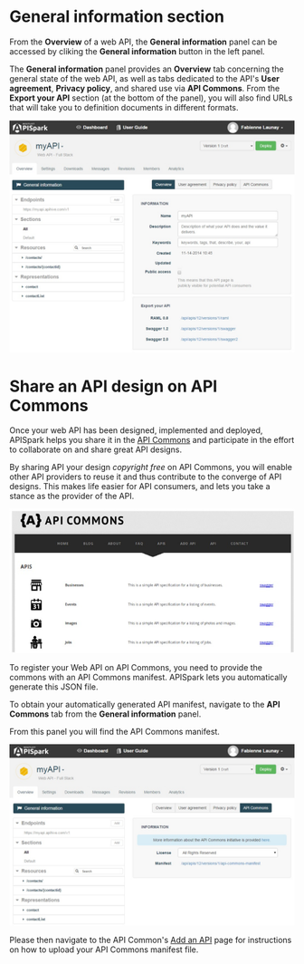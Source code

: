 # General information section

From the **Overview** of a web API, the **General information** panel can be accessed by cliking the **General information** button in the left panel.

The **General information** panel provides an **Overview** tab concerning the general state of the web API, as well as tabs dedicated to the API's **User agreement**, **Privacy policy**, and shared use via **API Commons**. From the **Export your API** section (at the bottom of the panel), you will also find URLs that will take you to definition documents in different formats.

![General information](images/general-information.jpg "General information")

# Share an API design on API Commons

Once your web API has been designed, implemented and deployed, APISpark helps you share it in the <a href="http://apicommons.org/" target="_blank">API Commons</a> and participate in the effort to collaborate on and share great API designs.

By sharing API your design *copyright free* on API Commons, you will enable other API providers to reuse it and thus contribute to the converge of API designs. This makes life easier for API consumers, and lets you take a stance as the provider of the API.

![API Commons](images/02.jpg "API Commons")

To register your Web API on API Commons, you need to provide the commons with an API Commons manifest. APISpark lets you automatically generate this JSON file.

To obtain your automatically generated API manifest, navigate to the **API Commons** tab from the **General information** panel.

From this panel you will find the API Commons manifest.

![API Commons tab](images/api-commons-tab.jpg "API Commons tab")

Please then navigate to the API Common's <a href="http://apicommons.org/add-apis.html" target="_blank">Add an API</a> page for instructions on how to upload your API Commons manifest file.
